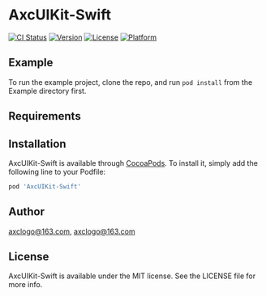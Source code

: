 # AxcUIKit-Swift

[![CI Status](https://img.shields.io/travis/axclogo@163.com/AxcUIKit-Swift.svg?style=flat)](https://travis-ci.org/axclogo@163.com/AxcUIKit-Swift)
[![Version](https://img.shields.io/cocoapods/v/AxcUIKit-Swift.svg?style=flat)](https://cocoapods.org/pods/AxcUIKit-Swift)
[![License](https://img.shields.io/cocoapods/l/AxcUIKit-Swift.svg?style=flat)](https://cocoapods.org/pods/AxcUIKit-Swift)
[![Platform](https://img.shields.io/cocoapods/p/AxcUIKit-Swift.svg?style=flat)](https://cocoapods.org/pods/AxcUIKit-Swift)

## Example

To run the example project, clone the repo, and run `pod install` from the Example directory first.

## Requirements

## Installation

AxcUIKit-Swift is available through [CocoaPods](https://cocoapods.org). To install
it, simply add the following line to your Podfile:

```ruby
pod 'AxcUIKit-Swift'
```

## Author

axclogo@163.com, axclogo@163.com

## License

AxcUIKit-Swift is available under the MIT license. See the LICENSE file for more info.
